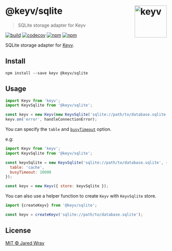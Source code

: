 # @keyv/sqlite [<img width="100" align="right" src="https://jaredwray.com/images/keyv-symbol.svg" alt="keyv">](https://github.com/jaredwra/keyv)

> SQLite storage adapter for Keyv

[![build](https://github.com/jaredwray/keyv/actions/workflows/tests.yaml/badge.svg)](https://github.com/jaredwray/keyv/actions/workflows/tests.yaml)
[![codecov](https://codecov.io/gh/jaredwray/keyv/branch/main/graph/badge.svg?token=bRzR3RyOXZ)](https://codecov.io/gh/jaredwray/keyv)
[![npm](https://img.shields.io/npm/v/@keyv/sqlite.svg)](https://www.npmjs.com/package/@keyv/sqlite)
[![npm](https://img.shields.io/npm/dm/@keyv/sqlite)](https://npmjs.com/package/@keyv/sqlite)

SQLite storage adapter for [Keyv](https://github.com/lukechilds/keyv).

## Install

```shell
npm install --save keyv @keyv/sqlite
```

## Usage

```js
import Keyv from 'keyv';
import KeyvSqlite from '@keyv/sqlite';

const keyv = new Keyv(new KeyvSqlite('sqlite://path/to/database.sqlite'));
keyv.on('error', handleConnectionError);
```

You can specify the `table` and [`busyTimeout`](https://sqlite.org/c3ref/busy_timeout.html) option.

e.g:

```js
import Keyv from 'keyv';
import KeyvSqlite from '@keyv/sqlite';

const keyvSqlite = new KeyvSqlite('sqlite://path/to/database.sqlite', {
  table: 'cache',
  busyTimeout: 10000
});

const keyv = new Keyv({ store: keyvSqlite }); 
```

You can also use a helper function to create `Keyv` with `KeyvSqlite` store.

```js
import {createKeyv} from '@keyv/sqlite';

const keyv = createKeyv('sqlite://path/to/database.sqlite');
```


## License

[MIT © Jared Wray](LICENCE)

